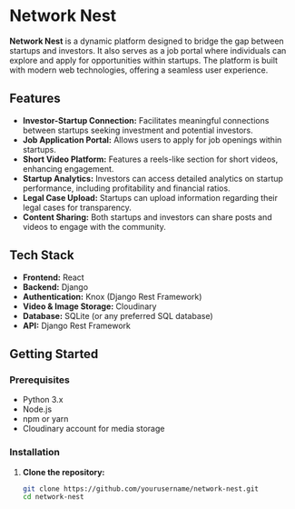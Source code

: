 # Network Nest

**Network Nest** is a dynamic platform designed to bridge the gap between startups and investors. It also serves as a job portal where individuals can explore and apply for opportunities within startups. The platform is built with modern web technologies, offering a seamless user experience.

## Features

- **Investor-Startup Connection:** Facilitates meaningful connections between startups seeking investment and potential investors.
- **Job Application Portal:** Allows users to apply for job openings within startups.
- **Short Video Platform:** Features a reels-like section for short videos, enhancing engagement.
- **Startup Analytics:** Investors can access detailed analytics on startup performance, including profitability and financial ratios.
- **Legal Case Upload:** Startups can upload information regarding their legal cases for transparency.
- **Content Sharing:** Both startups and investors can share posts and videos to engage with the community.

## Tech Stack

- **Frontend:** React
- **Backend:** Django
- **Authentication:** Knox (Django Rest Framework)
- **Video & Image Storage:** Cloudinary
- **Database:** SQLite (or any preferred SQL database)
- **API:** Django Rest Framework

## Getting Started

### Prerequisites

- Python 3.x
- Node.js
- npm or yarn
- Cloudinary account for media storage

### Installation

1. **Clone the repository:**
   ```bash
   git clone https://github.com/yourusername/network-nest.git
   cd network-nest
